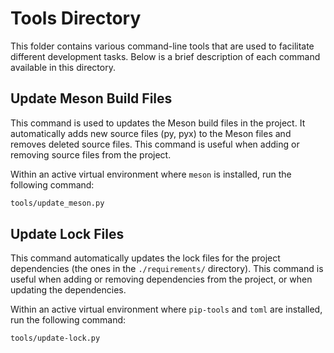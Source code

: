 # Tools Directory

This folder contains various command-line tools that are used to facilitate different development tasks. Below is a brief description of each command available in this directory.

## Update Meson Build Files

This command is used to updates the Meson build files in the project. It automatically adds new source files (py, pyx) to the Meson files and removes deleted source files. This command is useful when adding or removing source files from the project.

Within an active virtual environment where `meson` is installed, run the following command:

```bash
tools/update_meson.py
```

## Update Lock Files

This command automatically updates the lock files for the project dependencies (the ones in the `./requirements/` directory). This command is useful when adding or removing dependencies from the project, or when updating the dependencies.

Within an active virtual environment where `pip-tools` and `toml` are installed, run the following command:

```bash
tools/update-lock.py
```
